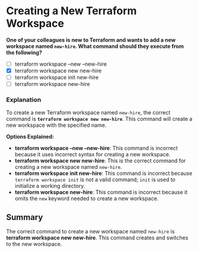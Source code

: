 # Creating a New Terraform Workspace

**One of your colleagues is new to Terraform and wants to add a new workspace named `new-hire`. What command should they execute from the following?**

- [ ] terraform workspace –new –new-hire
- [x] terraform workspace new new-hire
- [ ] terraform workspace init new-hire
- [ ] terraform workspace new-hire

### Explanation

To create a new Terraform workspace named `new-hire`, the correct command is **`terraform workspace new new-hire`**. This command will create a new workspace with the specified name.

**Options Explained:**

- **terraform workspace –new –new-hire**: This command is incorrect because it uses incorrect syntax for creating a new workspace.
- **terraform workspace new new-hire**: This is the correct command for creating a new workspace named `new-hire`.
- **terraform workspace init new-hire**: This command is incorrect because `terraform workspace init` is not a valid command; `init` is used to initialize a working directory.
- **terraform workspace new-hire**: This command is incorrect because it omits the `new` keyword needed to create a new workspace.

## Summary

The correct command to create a new workspace named `new-hire` is **terraform workspace new new-hire**. This command creates and switches to the new workspace.
